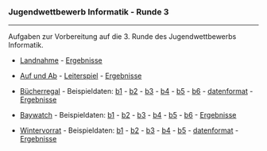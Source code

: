 


### Jugendwettbewerb Informatik - Runde 3

----

Aufgaben zur Vorbereitung auf die 3. Runde des Jugendwettbewerbs Informatik.

- [Landnahme](./landnahme/landnahme.pdf) - [Ergebnisse](./landnahme/landnahme_ergebnisse.md)

- [Auf und Ab](./auf_und_ab/auf_und_ab.pdf)  - [Leiterspiel](./auf_und_ab/leiterspiel.pdf) - [Ergebnisse](./auf_und_ab/ergebnisse.md)

- [Bücherregal](./buecherregal/buecherregal.pdf) - Beispieldaten: 
[b1](./buecherregal/beispieldaten/buecherregal1.txt) -
[b2](./buecherregal/beispieldaten/buecherregal2.txt) -
[b3](./buecherregal/beispieldaten/buecherregal3.txt) -
[b4](./buecherregal/beispieldaten/buecherregal4.txt) -
[b5](./buecherregal/beispieldaten/buecherregal5.txt) -
[b6](./buecherregal/beispieldaten/buecherregal6.txt) -
[datenformat](./buecherregal/beispieldaten/datenformat.md) -
[Ergebnisse](./buecherregal/buecherregal_ergebnisse.md)


- [Baywatch](./baywatch/baywatch.pdf) - Beispieldaten:
  [b1](./baywatch/beispieldaten/baywatch1.txt) -
  [b2](./baywatch/beispieldaten/baywatch2.txt) -
  [b3](./baywatch/beispieldaten/baywatch3.txt) -
  [b4](./baywatch/beispieldaten/baywatch4.txt) -
  [b5](./baywatch/beispieldaten/baywatch5.txt) -
  [b6](./baywatch/beispieldaten/baywatch6.txt) - 
  [Ergebnisse](./baywatch/baywatch_ergebnisse.md)

- [Wintervorrat](./wintervorrat/wintervorrat.pdf) - Beispieldaten:
  [b1](./wintervorrat/beispieldaten/wintervorrat1.txt) -
  [b2](./wintervorrat/beispieldaten/wintervorrat2.txt) -
  [b3](./wintervorrat/beispieldaten/wintervorrat3.txt) -
  [b4](./wintervorrat/beispieldaten/wintervorrat4.txt) -
  [b5](./wintervorrat/beispieldaten/wintervorrat5.txt) -
  [datenformat](./wintervorrat/beispieldaten/datenformat.md) -
  [Ergebnisse](./wintervorrat/wintervorrat_ergebnisse.md) 
